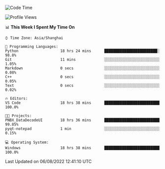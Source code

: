 <!--START_SECTION:waka-->
![Code Time](http://img.shields.io/badge/Code%20Time-192%20hrs%2011%20mins-blue)

![Profile Views](http://img.shields.io/badge/Profile%20Views-0-blue)

📊 **This Week I Spent My Time On** 

```text
⌚︎ Time Zone: Asia/Shanghai

💬 Programming Languages: 
Python                   18 hrs 24 mins      ████████████████████████░   98.8% 
Git                      11 mins             ░░░░░░░░░░░░░░░░░░░░░░░░░   1.05% 
Markdown                 0 secs              ░░░░░░░░░░░░░░░░░░░░░░░░░   0.08% 
C++                      0 secs              ░░░░░░░░░░░░░░░░░░░░░░░░░   0.05% 
Text                     0 secs              ░░░░░░░░░░░░░░░░░░░░░░░░░   0.02%

🔥 Editors: 
VS Code                  18 hrs 38 mins      █████████████████████████   100.0%

🐱‍💻 Projects: 
PNBX_DataDecodeUI        18 hrs 36 mins      █████████████████████████   99.85% 
pyqt-notepad             1 min               ░░░░░░░░░░░░░░░░░░░░░░░░░   0.15%

💻 Operating System: 
Windows                  18 hrs 38 mins      █████████████████████████   100.0%

```


 Last Updated on 06/08/2022 12:41:10 UTC
<!--END_SECTION:waka-->